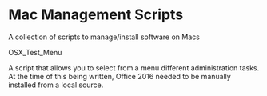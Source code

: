 # Mac Management Scripts
A collection of scripts to manage/install software on Macs

OSX_Test_Menu

A script that allows you to select from a menu different administration tasks. At the time of this being written, Office 2016 needed to be manually installed from a local source. 
